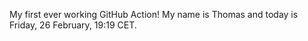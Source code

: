 My first ever working GitHub Action!
My name is Thomas and today is Friday, 26 February, 19:19 CET. 
